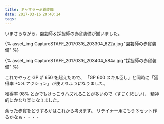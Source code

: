 ```yaml
---
title: ギャザラー赤貨装備
date: 2017-03-16 20:40:14
tags:
---
```

いまさらながら、園芸師＆採掘師の赤貨装備が揃いました。

{% asset_img CaptureSTAFF_20170316_203304_622a.jpg "園芸師の赤貨装備" %}

{% asset_img CaptureSTAFF_20170316_203404_584a.jpg "採掘師の赤貨装備" %}

これでやっと GP が 650 を超えたので、
「GP 600 スキル回し」と同時に「獲得率 +5% アクション」が使えるようになりました。

獲得率 98% とかでもけっこうハズれることが多いので（すごく悲しい）、
精神的にかなり楽になりました。

余った赤貨をどうするかはこれから考えます。
リテイナー用にもう３セット作るかなぁ・・・・
